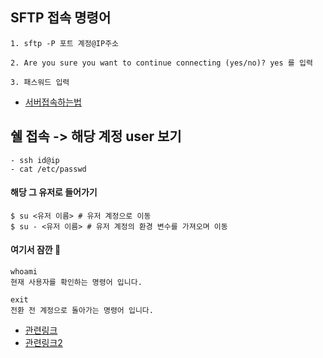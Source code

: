 ## SFTP 접속 명령어
```
1. sftp -P 포트 계정@IP주소

2. Are you sure you want to continue connecting (yes/no)? yes 를 입력

3. 패스워드 입력
```
- [서버접속하는법](https://parkdoyoung98.tistory.com/40)

## 쉘 접속 -> 해당 계정 user 보기 
```
- ssh id@ip 
- cat /etc/passwd
```
#### 해당 그 유저로 들어가기
```
$ su <유저 이름> # 유저 계정으로 이동
$ su - <유저 이름> # 유저 계정의 환경 변수를 가져오며 이동
```
#### 여기서 잠깐 👏
```
whoami
현재 사용자를 확인하는 명령어 입니다.

exit
전환 전 계정으로 돌아가는 명령어 입니다.
```
- [관련링크](https://velog.io/@gusdnr814/%EB%A6%AC%EB%88%85%EC%8A%A4-%EC%82%AC%EC%9A%A9%EC%9E%90-%EB%B0%8F-%EA%B6%8C%ED%95%9C-%EA%B4%80%EB%A6%AC)
- [관련링크2](https://velog.io/@dhkim1522/%EB%A6%AC%EB%88%85%EC%8A%A4-%EA%B6%8C%ED%95%9C-%EA%B4%80%EB%A6%AC)
